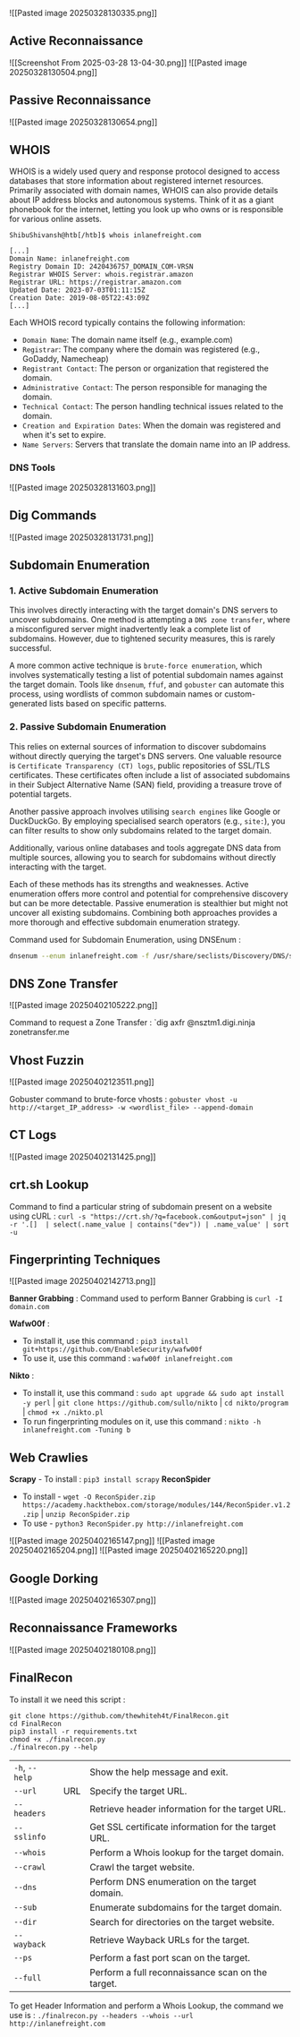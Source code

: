  ![[Pasted image 20250328130335.png]]

## Active Reconnaissance
![[Screenshot From 2025-03-28 13-04-30.png]]
![[Pasted image 20250328130504.png]]

## Passive Reconnaissance
![[Pasted image 20250328130654.png]]

## WHOIS
WHOIS is a widely used query and response protocol designed to access databases that store information about registered internet resources. Primarily associated with domain names, WHOIS can also provide details about IP address blocks and autonomous systems. Think of it as a giant phonebook for the internet, letting you look up who owns or is responsible for various online assets.

```shell-session
ShibuShivansh@htb[/htb]$ whois inlanefreight.com

[...]
Domain Name: inlanefreight.com
Registry Domain ID: 2420436757_DOMAIN_COM-VRSN
Registrar WHOIS Server: whois.registrar.amazon
Registrar URL: https://registrar.amazon.com
Updated Date: 2023-07-03T01:11:15Z
Creation Date: 2019-08-05T22:43:09Z
[...]
```

Each WHOIS record typically contains the following information:

- `Domain Name`: The domain name itself (e.g., example.com)
- `Registrar`: The company where the domain was registered (e.g., GoDaddy, Namecheap)
- `Registrant Contact`: The person or organization that registered the domain.
- `Administrative Contact`: The person responsible for managing the domain.
- `Technical Contact`: The person handling technical issues related to the domain.
- `Creation and Expiration Dates`: When the domain was registered and when it's set to expire.
- `Name Servers`: Servers that translate the domain name into an IP address.

### DNS Tools
![[Pasted image 20250328131603.png]]

## Dig Commands
![[Pasted image 20250328131731.png]]

## Subdomain Enumeration
### 1. Active Subdomain Enumeration

This involves directly interacting with the target domain's DNS servers to uncover subdomains. One method is attempting a `DNS zone transfer`, where a misconfigured server might inadvertently leak a complete list of subdomains. However, due to tightened security measures, this is rarely successful.

A more common active technique is `brute-force enumeration`, which involves systematically testing a list of potential subdomain names against the target domain. Tools like `dnsenum`, `ffuf`, and `gobuster` can automate this process, using wordlists of common subdomain names or custom-generated lists based on specific patterns.

### 2. Passive Subdomain Enumeration

This relies on external sources of information to discover subdomains without directly querying the target's DNS servers. One valuable resource is `Certificate Transparency (CT) logs`, public repositories of SSL/TLS certificates. These certificates often include a list of associated subdomains in their Subject Alternative Name (SAN) field, providing a treasure trove of potential targets.

Another passive approach involves utilising `search engines` like Google or DuckDuckGo. By employing specialised search operators (e.g., `site:`), you can filter results to show only subdomains related to the target domain.

Additionally, various online databases and tools aggregate DNS data from multiple sources, allowing you to search for subdomains without directly interacting with the target.

Each of these methods has its strengths and weaknesses. Active enumeration offers more control and potential for comprehensive discovery but can be more detectable. Passive enumeration is stealthier but might not uncover all existing subdomains. Combining both approaches provides a more thorough and effective subdomain enumeration strategy.

Command used for Subdomain Enumeration, using DNSEnum :
```bash
dnsenum --enum inlanefreight.com -f /usr/share/seclists/Discovery/DNS/subdomains-top1million-110000.txt -r
```

## DNS Zone Transfer
![[Pasted image 20250402105222.png]]

Command to request a Zone Transfer : `dig axfr @nsztm1.digi.ninja zonetransfer.me

## Vhost Fuzzin
![[Pasted image 20250402123511.png]]

Gobuster command to brute-force vhosts : `gobuster vhost -u http://<target_IP_address> -w <wordlist_file> --append-domain`

## CT Logs
![[Pasted image 20250402131425.png]]

## crt.sh Lookup
 Command to find a particular string of subdomain present on a website using cURL : `curl -s "https://crt.sh/?q=facebook.com&output=json" | jq -r '.[]  | select(.name_value | contains("dev")) | .name_value' | sort -u`


## Fingerprinting Techniques
![[Pasted image 20250402142713.png]]

**Banner Grabbing** : Command used to perform Banner Grabbing is `curl -I domain.com`

**Wafw00f** :
- To install it, use this command : `pip3 install git+https://github.com/EnableSecurity/wafw00f`
- To use it, use this command : `wafw00f inlanefreight.com`

**Nikto** :
- To install it, use this command : `sudo apt upgrade && sudo apt install -y perl` | `git clone https://github.com/sullo/nikto` | `cd nikto/program` | `chmod +x ./nikto.pl`
- To run fingerprinting modules on it, use this command : `nikto -h inlanefreight.com -Tuning b`

## Web Crawlies

**Scrapy** - To install : `pip3 install scrapy`
**ReconSpider** 
-  To install - `wget -O ReconSpider.zip https://academy.hackthebox.com/storage/modules/144/ReconSpider.v1.2.zip` | `unzip ReconSpider.zip`
- To use - `python3 ReconSpider.py http://inlanefreight.com`


![[Pasted image 20250402165147.png]]
![[Pasted image 20250402165204.png]]
![[Pasted image 20250402165220.png]]

## Google Dorking
![[Pasted image 20250402165307.png]]


## Reconnaissance Frameworks
![[Pasted image 20250402180108.png]]

## FinalRecon
To install it we need this script : 
```
git clone https://github.com/thewhiteh4t/FinalRecon.git
cd FinalRecon
pip3 install -r requirements.txt
chmod +x ./finalrecon.py
./finalrecon.py --help
```

|   |   |   |
|---|---|---|
|`-h`, `--help`||Show the help message and exit.|
|`--url`|URL|Specify the target URL.|
|`--headers`||Retrieve header information for the target URL.|
|`--sslinfo`||Get SSL certificate information for the target URL.|
|`--whois`||Perform a Whois lookup for the target domain.|
|`--crawl`||Crawl the target website.|
|`--dns`||Perform DNS enumeration on the target domain.|
|`--sub`||Enumerate subdomains for the target domain.|
|`--dir`||Search for directories on the target website.|
|`--wayback`||Retrieve Wayback URLs for the target.|
|`--ps`||Perform a fast port scan on the target.|
|`--full`||Perform a full reconnaissance scan on the target.|
To get Header Information and perform a Whois Lookup, the command we use is : `./finalrecon.py --headers --whois --url http://inlanefreight.com`

